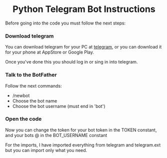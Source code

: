 <h1 align="center"> Python Telegram Bot Instructions </h1>

<p>Before going into the code you must follow the next steps:</p>

<h3>Download telegram</h3>

<p> 
  You can download telegram for your PC at <a href="https://desktop.telegram.org/">telegram</a>,
  or you can download it for your phone at AppStore or Google Play.
</p>
<p>
  Once you've done this you should log in or sing in into telegram.
</p>

<h3>Talk to the BotFather</h3>

<p>  Follow the next commands:
        <ul>
          <li>/newbot</li>
          <li> Choose the bot name </li>
          <li> Choose the bot username (must end in 'bot') </li>
        </ul>
</p>

<h3>Open the code</h3>

<p>
  Now you can change the token for your bot token in the TOKEN constant,
  and your bots @ in the BOT_USERNAME constant
</p>

<p>
  For the imports, I have imported everything from telegram and telegram.ext but you can import only what you need.
</p>
